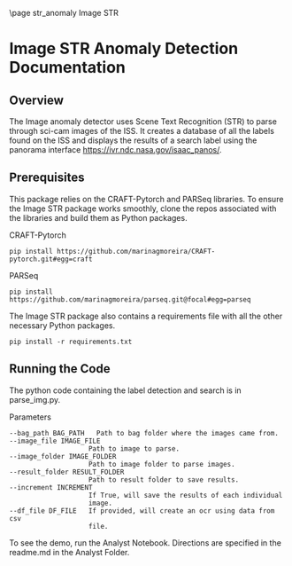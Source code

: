 \page str_anomaly Image STR

Image STR Anomaly Detection Documentation
====================

Overview
---------

The Image anomaly detector uses Scene Text Recognition (STR) to parse through sci-cam images of the ISS. It creates a database of all the 
labels found on the ISS and displays the results of a search label using the panorama interface https://ivr.ndc.nasa.gov/isaac_panos/.


Prerequisites 
---------

This package relies on the CRAFT-Pytorch and PARSeq libraries. To ensure the Image STR package works smoothly, clone the repos associated with the 
libraries and build them as Python packages.

CRAFT-Pytorch

    pip install https://github.com/marinagmoreira/CRAFT-pytorch.git#egg=craft

PARSeq

	pip install https://github.com/marinagmoreira/parseq.git@focal#egg=parseq

The Image STR package also contains a requirements file with all the other necessary Python packages. 

	pip install -r requirements.txt

Running the Code
---------

The python code containing the label detection and search is in parse_img.py.

Parameters
```
--bag_path BAG_PATH   Path to bag folder where the images came from.
--image_file IMAGE_FILE
                    Path to image to parse.
--image_folder IMAGE_FOLDER
                    Path to image folder to parse images.
--result_folder RESULT_FOLDER
                    Path to result folder to save results.
--increment INCREMENT
                    If True, will save the results of each individual
                    image.
--df_file DF_FILE   If provided, will create an ocr using data from csv
                    file.
```

To see the demo, run the Analyst Notebook. Directions are specified in the readme.md in the Analyst Folder.